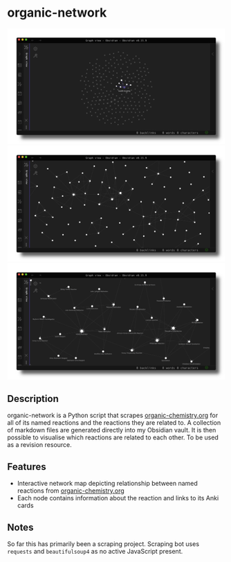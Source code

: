 # organic-network

![projectimage](img/network1.png)
![projectimage](img/network2.png)
![projectimage](img/network3.png)

## Description
organic-network is a Python script that scrapes [organic-chemistry.org](https://www.organic-chemistry.org) for all of its named reactions and the reactions they are related to. A collection of markdown files are generated directly into my Obsidian vault. It is then possible to visualise which reactions are related to each other. To be used as a revision resource.

## Features
- Interactive network map depicting relationship between named reactions from [organic-chemistry.org](https://www.organic-chemistry.org)
- Each node contains information about the reaction and links to its Anki cards

## Notes
So far this has primarily been a scraping project. Scraping bot uses `requests` and `beautifulsoup4` as no active JavaScript present.